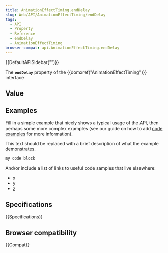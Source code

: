 ```yaml
---
title: AnimationEffectTiming.endDelay
slug: Web/API/AnimationEffectTiming/endDelay
tags:
  - API
  - Property
  - Reference
  - endDelay
  - AnimationEffectTiming
browser-compat: api.AnimationEffectTiming.endDelay
---
```

{{DefaultAPISidebar("")}}

The **`endDelay`** property of the {{domxref("AnimationEffectTiming")}} interface 

## Value



## Examples

Fill in a simple example that nicely shows a typical usage of the API, then perhaps some more complex examples (see our guide on how to add [code examples](/en-US/docs/MDN/Contribute/Structures/Code_examples) for more information).

This text should be replaced with a brief description of what the example demonstrates.

```js
my code block
```

And/or include a list of links to useful code samples that live elsewhere:

*   x
*   y
*   z

## Specifications

{{Specifications}}

## Browser compatibility

{{Compat}}


